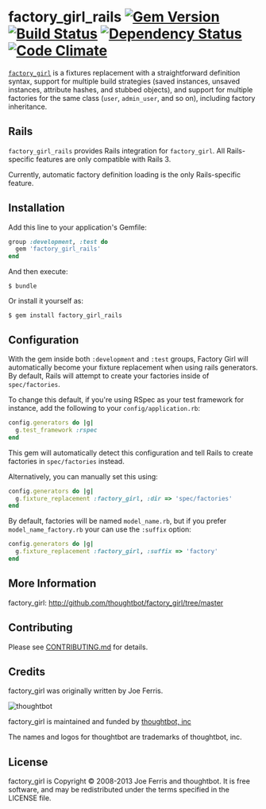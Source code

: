 # factory_girl_rails [![Gem Version][version-image]][version] [![Build Status][ci-image]][ci] [![Dependency Status][dependencies-image]][dependencies] [![Code Climate][grade-image]][grade]

[`factory_girl`](https://github.com/thoughtbot/factory_girl) is a fixtures replacement with a straightforward definition
syntax, support for multiple build strategies (saved instances, unsaved
instances, attribute hashes, and stubbed objects), and support for multiple
factories for the same class (`user`, `admin_user`, and so on), including factory
inheritance.

## Rails
`factory_girl_rails` provides Rails integration for `factory_girl`. All
Rails-specific features are only compatible with Rails 3.

Currently, automatic factory definition loading is the only Rails-specific feature.

## Installation

Add this line to your application's Gemfile:

```ruby
group :development, :test do
  gem 'factory_girl_rails'
end
```

And then execute:

    $ bundle

Or install it yourself as:

    $ gem install factory_girl_rails
    

## Configuration

With the gem inside both `:development` and `:test` groups, Factory Girl will 
automatically become your fixture replacement when using rails generators. By default, 
Rails will attempt to create your factories inside of `spec/factories`.

To change this default, if you're using RSpec as your test framework for instance, 
add the following to your `config/application.rb`:

```ruby
config.generators do |g|
  g.test_framework :rspec
end
```

This gem will automatically detect this configuration and tell Rails to create 
factories in `spec/factories` instead. 

Alternatively, you can manually set this using:

```ruby
config.generators do |g|
  g.fixture_replacement :factory_girl, :dir => 'spec/factories'
end
```

By default, factories will be named `model_name.rb`, but if you prefer `model_name_factory.rb` 
your can use the `:suffix` option: 

```ruby
config.generators do |g|
  g.fixture_replacement :factory_girl, :suffix => 'factory'
end
```

## More Information

factory_girl: http://github.com/thoughtbot/factory_girl/tree/master


## Contributing

Please see [CONTRIBUTING.md]() for details.

## Credits

factory_girl was originally written by Joe Ferris.

![thoughtbot](http://thoughtbot.com/images/tm/logo.png)

factory_girl is maintained and funded by [thoughtbot, inc](http://thoughtbot.com/community)

The names and logos for thoughtbot are trademarks of thoughtbot, inc.

## License

factory_girl is Copyright © 2008-2013 Joe Ferris and thoughtbot. It is free software, and may be redistributed under the terms specified in the LICENSE file.

[version]: http://badge.fury.io/rb/factory_girl_rails
[version-image]: https://badge.fury.io/rb/factory_girl_rails.png
[ci]: http://travis-ci.org/thoughtbot/factory_girl_rails?branch=master
[ci-image]: https://secure.travis-ci.org/thoughtbot/factory_girl_rails.png
[dependencies]: https://gemnasium.com/thoughtbot/factory_girl_rails
[dependencies-image]: https://gemnasium.com/thoughtbot/factory_girl_rails.png
[grade]: https://codeclimate.com/github/thoughtbot/factory_girl_rails
[grade-image]: https://codeclimate.com/github/thoughtbot/factory_girl_rails.png
